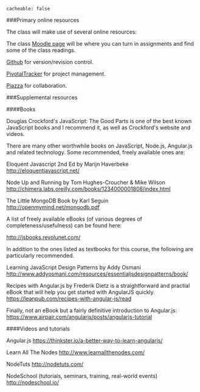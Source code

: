 ```
cacheable: false
```
###Primary online resources

The class will make use of several online resources:

The class [Moodle page](https://moodle.pugetsound.edu/moodle/course/view.php?id=9924) will be where you can turn in assignments and find some of the class readings. 

[Github](https://github.com/UPS-CS240-F15) for version/revision control.

[PivotalTracker](https://www.pivotaltracker.com) for project management.

[Piazza](https://piazza.com/pugetsound/fall2015/csci240/home) for collaboration.

###Supplemental resources

####Books

Douglas Crockford's JavaScript: The Good Parts is one of the best known
JavaScript books and I recommend it, as well as Crockford's website and videos.

There are many other worthwhile books on JavaScript, Node.js, Angular.js
and related technology. Some recommended, freely available ones are:

Eloquent Javascript 2nd Ed by Marijn Haverbeke
http://eloquentjavascript.net/

Node Up and Running by Tom Hughes-Croucher & Mike Wilson
http://chimera.labs.oreilly.com/books/1234000001808/index.html

The Little MongoDB Book by Karl Seguin
http://openmymind.net/mongodb.pdf

A list of freely available eBooks (of various degrees of completeness/usefulness)
can be found here:

http://jsbooks.revolunet.com/

In addition to the ones listed as textbooks for this course, the following are
particularly recommended.

Learning JavaScript Design Patterns by Addy Osmani
http://www.addyosmani.com/resources/essentialjsdesignpatterns/book/

Recipes with Angular.js by Frederik Dietz is a straightforward and practial eBook that
will help you get started with AngularJS quickly.
https://leanpub.com/recipes-with-angular-js/read


Finally, not an eBook but a fairly definitive introduction to Angular.js:
https://www.airpair.com/angularjs/posts/angularjs-tutorial


####Videos and tutorials

Angular.js
https://thinkster.io/a-better-way-to-learn-angularjs/

Learn All The Nodes
http://www.learnallthenodes.com/

NodeTuts
http://nodetuts.com/

NodeSchool (tutorials, seminars, training, real-world events)
http://nodeschool.io/
